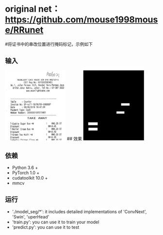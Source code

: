 # original net：https://github.com/mouse1998mouse/RRunet
#将证书中的串改位置进行掩码标记，示例如下
## 输入
<img width=200, src="2.jpg" />
## 效果
<img width=200, src="2.png" />

## 依赖
- Python 3.6 +
- PyTorch 1.0 +
- cudatoolkit 10.0 +
- mmcv

## 运行
 - './model_seg/*': it includes detailed implementations of 'ConvNext', 'Swin', 'uperHead'
 - 'train.py': you can use it to train your model
 - 'predict.py': you can use it to test
 ##
